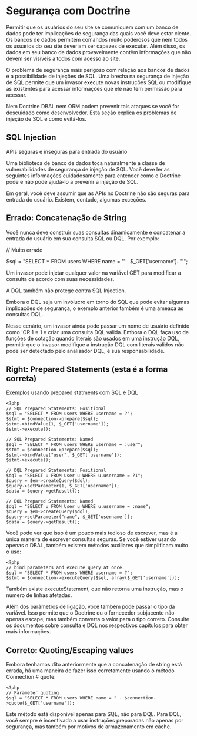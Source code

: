 # Segurança com Doctrine

Permitir que os usuários do seu site se comuniquem com um banco de dados pode ter implicações de segurança das quais você deve estar ciente. Os bancos de dados permitem comandos muito poderosos que nem todos os usuários do seu site deveriam ser capazes de executar. Além disso, os dados em seu banco de dados provavelmente contêm informações que não devem ser visíveis a todos com acesso ao site.

O problema de segurança mais perigoso com relação aos bancos de dados é a possibilidade de injeções de SQL. Uma brecha na segurança de injeção de SQL permite que um invasor execute novas instruções SQL ou modifique as existentes para acessar informações que ele não tem permissão para acessar.

Nem Doctrine DBAL nem ORM podem prevenir tais ataques se você for descuidado como desenvolvedor. Esta seção explica os problemas de injeção de SQL e como evitá-los.

## SQL Injection

APIs seguras e inseguras para entrada do usuário

Uma biblioteca de banco de dados toca naturalmente a classe de vulnerabilidades de segurança de injeção de SQL. Você deve ler as seguintes informações cuidadosamente para entender como o Doctrine pode e não pode ajudá-lo a prevenir a injeção de SQL.

Em geral, você deve assumir que as APIs no Doctrine não são seguras para entrada do usuário. Existem, contudo, algumas exceções.

## Errado: Concatenação de String

Você nunca deve construir suas consultas dinamicamente e concatenar a entrada do usuário em sua consulta SQL ou DQL. Por exemplo:

// Muito errado

$sql = "SELECT * FROM users WHERE name = '" . $_GET['username']. "'";

Um invasor pode injetar qualquer valor na variável GET para modificar a consulta de acordo com suas necessidades.

A DQL também não protege contra SQL Injection.

Embora o DQL seja um invólucro em torno do SQL que pode evitar algumas implicações de segurança, o exemplo anterior também é uma ameaça às consultas DQL.

Nesse cenário, um invasor ainda pode passar um nome de usuário definido como 'OR 1 = 1 e criar uma consulta DQL válida. Embora o DQL faça uso de funções de cotação quando literais são usados em uma instrução DQL, permitir que o invasor modifique a instrução DQL com literais válidos não pode ser detectado pelo analisador DQL, é sua responsabilidade.

## Right: Prepared Statements (esta é a forma correta)

Exemplos usando prepared statments com SQL e DQL
```
<?php
// SQL Prepared Statements: Positional
$sql = "SELECT * FROM users WHERE username = ?";
$stmt = $connection->prepare($sql);
$stmt->bindValue(1, $_GET['username']);
$stmt->execute();

// SQL Prepared Statements: Named
$sql = "SELECT * FROM users WHERE username = :user";
$stmt = $connection->prepare($sql);
$stmt->bindValue("user", $_GET['username']);
$stmt->execute();

// DQL Prepared Statements: Positional
$dql = "SELECT u FROM User u WHERE u.username = ?1";
$query = $em->createQuery($dql);
$query->setParameter(1, $_GET['username']);
$data = $query->getResult();

// DQL Prepared Statements: Named
$dql = "SELECT u FROM User u WHERE u.username = :name";
$query = $em->createQuery($dql);
$query->setParameter("name", $_GET['username']);
$data = $query->getResult();
```
Você pode ver que isso é um pouco mais tedioso de escrever, mas é a única maneira de escrever consultas seguras. Se você estiver usando apenas o DBAL, também existem métodos auxiliares que simplificam muito o uso:
```
<?php
// bind parameters and execute query at once.
$sql = "SELECT * FROM users WHERE username = ?";
$stmt = $connection->executeQuery($sql, array($_GET['username']));
```
Também existe executeStatement, que não retorna uma instrução, mas o número de linhas afetadas.

Além dos parâmetros de ligação, você também pode passar o tipo da variável. Isso permite que o Doctrine ou o fornecedor subjacente não apenas escape, mas também converta o valor para o tipo correto. Consulte os documentos sobre consulta e DQL nos respectivos capítulos para obter mais informações.

## Correto: Quoting/Escaping values

Embora tenhamos dito anteriormente que a concatenação de string está errada, há uma maneira de fazer isso corretamente usando o método Connection # quote:
```
<?php 
// Parameter quoting 
$sql = "SELECT * FROM users WHERE name = " . $connection->quote($_GET['username']);
```
Este método está disponível apenas para SQL, não para DQL. Para DQL, você sempre é incentivado a usar instruções preparadas não apenas por segurança, mas também por motivos de armazenamento em cache.



